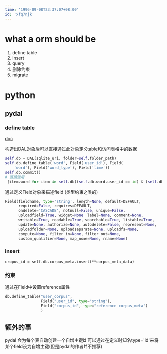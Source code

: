 ```yaml
---
time: '1996-09-08T23:37:07+08:00'
id: 'xfq7njk'
---
```


# what a orm should be
1. define table
2. insert
3. query
4. 删除约束
5. migrate

# python
## pydal
### define table
[doc](http://www.web2py.com/books/default/chapter/29/06/the-database-abstraction-layer)

构造出DAL对象后可以直接通过此对象定义table和访问表格中的数据
```python
self.db = DAL(sqlite_uri, folder=self.folder_path)
self.db.define_table('word', Field('user_id'), Field(
    'word'), Field('word_type'), Field('time'))
self.db.commit()
# 直接使用
 [item.word for item in self.db((self.db.word.user_id == id) & (self.db.word.word_type == "unknow")).select(self.db.word.ALL)]
```
通过定义Field对象来描述field (类型约束之类的)
```python
Field(fieldname, type='string', length=None, default=DEFAULT,
      required=False, requires=DEFAULT,
      ondelete='CASCADE', notnull=False, unique=False,
      uploadfield=True, widget=None, label=None, comment=None,
      writable=True, readable=True, searchable=True, listable=True,
      update=None, authorize=None, autodelete=False, represent=None,
      uploadfolder=None, uploadseparate=None, uploadfs=None,
      compute=None, filter_in=None, filter_out=None,
      custom_qualifier=None, map_none=None, rname=None)
```
### insert
```
cropus_id = self.db.corpus_meta.insert(**corpus_meta_data)
```
### 约束
通过在Field中设置reference属性
```python
db.define_table("user_corpus",
                Field("user_id", type="string"),
                Field("corpus_id", type="reference corpus_meta")
                )
```

## 额外的事
pydal 会为每个表自动创建一个自增主键id 可以通过在定义时知名type='id'来将某个field设为自增主键(但是pydal的作者并不推荐)